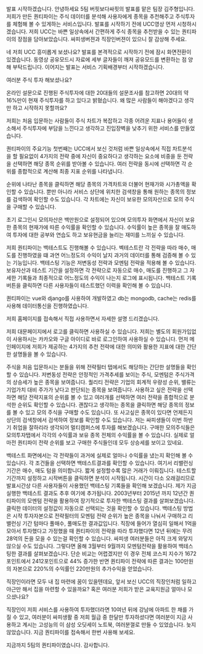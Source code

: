 발표 시작하겠습니다. 안녕하세요 5팀 버핏보다싸핏의 발표를 맡은 팀장 김주형입니다.
저희가 만든 퀀티파이는 주식 데이터를 분석해 사용자에게 종목을 추천해주고 주식투자를 체험해 볼 수 있게하는 서비스입니다.
발표를 시작하기 전에 UCC영상 먼저 시청하시겠습니다. 저희 UCC는 바쁜 일상속에서 간편하게 주식 종목을 추천받을 수 있는 퀀티파이의 장점을 담아보았습니다. 싸피생버젼과 직장인버젼이 있으니 잘 감상해 주세요.

네 저희 UCC 흥미롭게 보셨나요? 발표를 본격적으로 시작하기 전에 잠시 화면전환이 있겠습니다. 동영상 공유모드시 자료에 세부 글자들이 깨져 공유모드를 변환하는 점 양해 부탁드립니다. 이어지는 발표는 서비스 기획배경부터 시작하겠습니다. 

여러분 주식 투자 해보셨나요?

온라인 설문으로 진행된 주식투자에 대한 20대들의 설문조사를 참고하면 20대의 약 16%만이 현재 주식투자를 하고 있다고 밝혔습니다. 왜 많은 사람들이 해야겠다고 생각만 하고 시작하지 못할까요?

저희는 처음 입문하는 사람들이 주식 차트가 복잡하고 각종 어려운 지표나 용어들이 생소해서 주식투자에 부담을 느낀다고 생각하고 진입장벽을 낮추기 위한 서비스를 만들었습니다.

퀀티파이의 주요기능 첫번째는 UCC에서 보신 것처럼 바쁜 일상속에서 직접 차트분석을 할 필요없이 4가지의 전략 중에 자신이 중요하다고 생각하는 요소에 비중을 둔 전략을 선택하면 해당 종목 순위를 받아볼 수 있습니다. 여러 전략을 동시에 선택하면 각 순위를 종합적으로 계산해 최종 지표 순위를 나타냅니다.

순위에 나타난 종목을 클릭하면 해당 종목의 가격차트와 더불어 현재가와 시가총액을 확인할 수 있습니다. 뿐만 아니라 서비스 상단에 위치한 검색창을 통해 원하는 종목의 정보를 검색하여 확인할 수도 있습니다. 각 차트에는 자신이 보유한 모의자산으로 모의 주식을 구매할 수 있습니다.

초기 로그인시 모의자산은 백만원으로 설정되어 있으며 모의투자 화면에서 자신이 보유한 종목의 현재가에 따른 수익률을 확인할 수 있습니다. 수익률이 높은 종목을 잘 매도하여 투자에 대한 공부와 연습도 하고 보유현금을 늘리는 재미를 느끼실 수 있습니다.

저희 퀀티파이는 백테스트도 진행해볼 수 있습니다. 벡테스트란 각 전략을 따라 매수, 매도를 진행하였을 떄 과연 어느정도의 수익이 날지 과거의 데이터를 통해 검증해 볼 수 있는 기능입니다. 백테스팅 기능은 저변동성 전략과 모멘텀 전략을 적용해 볼 수 있습니다. 보유자산과 테스트 기간을 설정하면 각 전략으로 자동으로 매수, 매도를 진행하고 그 자세한 기록들과 최종적으로 어느정도의 수익이 나는지 로그에 표시됩니다. 백테스트 기록 버튼을 클릭하면 다른 사용자들이 테스트했던 이력을 확인해 볼 수 있습니다.

퀀티파이는 vue와 django를 사용하여 개발하였고 db는 mongodb, cache는 redis를 사용해 데이터통신을 진행하였습니다.

저희 홈페이지를 접속해서 직접 사용하면서 자세한 설명 드리겠습니다.

저희 대문페이지에서 로고를 클릭하면 사용하실 수 있습니다.
저희는 별도의 회원가입없이 사용하시는 카카오와 구글 아이디로 바로 로그인하여 사용하실 수 있습니다. 먼저 메인페이지에 저희가 제공하는 4가지의 추천 전략에 대한 의미와 활용한 지표에 대한 간단한 설명들을 볼 수 있습니다.

주식을 처음 입문하시는 분들을 위해 전략필터 탭에서도 해당하는 간단한 설명들을 확인할 수 있습니다. 저변동성 전략은 안정적인 가격추세를 보이는 주식, 모멘텀은 주식가격의 상승세가 높은 종목을 보여줍니다. 퀄리티 전략은 기업의 회계적 우량성 순위, 밸류는 기업가치 대비 주가가 낮다고 판단되는 종목을 보여줍니다. 사용하고 싶은 전략을 선택하면 해당 전략지표의 순위를 볼 수 있고 여러개를 선택하면 여러 전략을 종합적으로 분석한 순위도 확인할 수 있습니다. 괜찮다고 생각하는 종목을 클릭하면 해당 종목의 정보를 볼 수 있고 모의 주식을 구매할 수도 있습니다. 또 사고싶은 종목이 있다면 언제든지 상단의 검색창에서 검색하여 정보를 확인할 수도 있습니다. 저는 싸피생들이 이번 하반기 취업을 잘하리라 생각되어 멀티캠퍼스에 투자를 해보겠습니다. 구매한 모의주식들은 모의투자탭에서 각각의 수익률과 보유 종목 전체의 수익률을 볼 수 있습니다. 실제로 얼마전 퀀티파이 전략 순위를 보고 구매한 주식들인데 모두 상승세를 보이고 있네요.

백테스트 화면에서는 각 전략들이 과거에 실제로 얼마나 수익률을 냈는지 확인해 볼 수 있습니다. 각 조건들을 선택하면 백테스트결과를 확인할 수 있습니다. 여기서 리밸런싱 기간은 매수, 매도 텀을 의미합니다. 짧게 설정할수록 많은 거래가 이뤄집니다. 테스트할 기간까지 설정하고 시작버튼을 클릭하면 분석이 시작됩니다. 시간이 다소 오래걸리므로 발표시간상 다른 사용자들이 사용했던 백테스팅 기록들을 확인해 보겠습니다. 제가 지금 실행한 백테스트 결과도 추후 여기에 추가됩니다. 2003년부터 2015년 까지 12년간 퀀티파이의 모멘텀 전략을 활용하여 장기적으로 투자한 백테스팅 결과를 살펴보겠습니다. 클릭한 데이터의 설정값이 자동으로 선택되는 것을 확인할 수 있습니다. 백테스팅 방법은 시작 투자자본으로 전략필터의 모멘텀 전략 순위가 높은 종목을 나눠서 구매하고 리밸런싱 기간 텀마다 풀매수, 풀매도한 결과값입니다. 직장에 들어가 열심히 일해서 1억을 모아서 투자했다고 가정했을 때 퀀티파이의 전략을 따라 투자했다면 12년 뒤에는 무려 28억의 돈을 모을 수 있는걸 확인할 수 있습니다. 싸피생 여러분들은 아직 크게 와닿지 않으실 수도 있습니다. 그렇다면 올해 3월부터 9월까지 모멘텀전략을 활용하여 백테스팅한 결과를 살펴보겠습니다.  단순 비교는 어렵겠지만 이 경우 전체 코스피 지수가 1672포인트에서 2412포인트으로 44% 증가한 반면 퀀티파이 전략에 따른 결과는 100만원의 자본으로 220%의 수익률인 220만원의 추가수익을 얻었습니다. 

 직장인이라면 모두 내 집 마련에 꿈이 있을텐데요, 앞서 보신 UCC의 직장인처럼 일하고 야근만 해서 집을 마련할 수 있을까요? 혹은 여러분 저희가 받은 교육지원금 얼마나 모으셨나요?

 직장인이 저희 서비스를 사용하여 투자했더라면 10여년 뒤에 강남에 아파트 한 채를 가질 수 있고, 여러분이 싸피생활 중 저희 월급 중 한달만 투자하셨다면 여러분이 지금 사용하고 계시는 고성능의 이 삼성 오딧세이 노트북, 여러분껄로 만들 수 있었습니다. 늦지않았습니다. 지금 퀀티파이를 접속해서 한번 사용해 보세요. 

지금까지 5팀의 퀀티파이였습니다. 감사합니다.